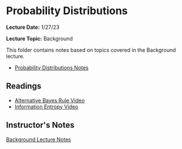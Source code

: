 # Probability Distributions

**Lecture Date:** 1/27/23

**Lecture Topic:** Background

This folder contains notes based on topics covered in the Background lecture.

- [Probability Distributions Notes](https://github.com/nashita-b/cmsc320/tree/M1/Probability%20Distributions/Notes)

## Readings
- [Alternative Bayes Rule Video](https://www.youtube.com/watch?v=R13BD8qKeTg)
- [Information Entropy Video](https://www.youtube.com/watch?v=2s3aJfRr9gE)

## Instructor's Notes
[Background Lecture Notes](https://docs.google.com/document/d/1J-WUlOeb6X3ZK7eON0yCaSeDXnh1qLIsbNFJ0EliV4A/edit)
